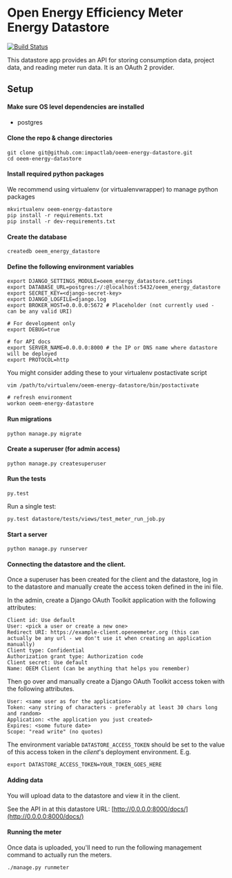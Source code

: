 Open Energy Efficiency Meter Energy Datastore
=============================================

[![Build Status](https://travis-ci.org/impactlab/oeem-energy-datastore.svg?branch=develop)](https://travis-ci.org/impactlab/oeem-energy-datastore)

This datastore app provides an API for storing consumption data, project data,
and reading meter run data. It is an OAuth 2 provider.

Setup
-----

#### Make sure OS level dependencies are installed

- postgres

#### Clone the repo & change directories

    git clone git@github.com:impactlab/oeem-energy-datastore.git
    cd oeem-energy-datastore

#### Install required python packages

We recommend using virtualenv (or virtualenvwrapper) to manage python packages

    mkvirtualenv oeem-energy-datastore
    pip install -r requirements.txt
    pip install -r dev-requirements.txt

#### Create the database

    createdb oeem_energy_datastore

#### Define the following environment variables

    export DJANGO_SETTINGS_MODULE=oeem_energy_datastore.settings
    export DATABASE_URL=postgres://:@localhost:5432/oeem_energy_datastore
    export SECRET_KEY=<django-secret-key>
    export DJANGO_LOGFILE=django.log
    export BROKER_HOST=0.0.0.0:5672 # Placeholder (not currently used - can be any valid URI)

    # For development only
    export DEBUG=true

    # for API docs
    export SERVER_NAME=0.0.0.0:8000 # the IP or DNS name where datastore will be deployed
    export PROTOCOL=http

You might consider adding these to your virtualenv postactivate script

    vim /path/to/virtualenv/oeem-energy-datastore/bin/postactivate

    # refresh environment
    workon oeem-energy-datastore

#### Run migrations

    python manage.py migrate

#### Create a superuser (for admin access)

    python manage.py createsuperuser

#### Run the tests

    py.test

Run a single test:

    py.test datastore/tests/views/test_meter_run_job.py

#### Start a server

    python manage.py runserver

#### Connecting the datastore and the client.

Once a superuser has been created for the client and the datastore, log in
to the datastore and manually create the access token defined in the ini file.

In the admin, create a Django OAuth Toolkit application with the following
attributes:

    Client id: Use default
    User: <pick a user or create a new one>
    Redirect URI: https://example-client.openeemeter.org (this can actually be any url - we don't use it when creating an application manually)
    Client type: Confidential
    Authorization grant type: Authorization code
    Client secret: Use default
    Name: OEEM Client (can be anything that helps you remember)


Then go over and manually create a Django OAuth Toolkit access token with
the following attributes.

    User: <same user as for the application>
    Token: <any string of characters - preferably at least 30 chars long and random>
    Application: <the application you just created>
    Expires: <some future date>
    Scope: "read write" (no quotes)

The environment variable `DATASTORE_ACCESS_TOKEN` should be set to the value
of this access token in the _client_'s deployment environment. E.g.

    export DATASTORE_ACCESS_TOKEN=YOUR_TOKEN_GOES_HERE

#### Adding data

You will upload data to the datastore and view it in the client.

See the API in at this datastore URL: [http://0.0.0.0:8000/docs/](http://0.0.0.0:8000/docs/)

#### Running the meter

Once data is uploaded, you'll need to run the following management command
to actually run the meters.

    ./manage.py runmeter
